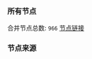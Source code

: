 ### 所有节点
合并节点总数: `966`
[节点链接](https://raw.githubusercontent.com/rzhy1/11/master/sub/sub_merge_base64.txt)

### 节点来源
